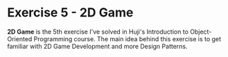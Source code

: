 # Exercise 5 - 2D Game
**2D Game** is the 5th exercise I've solved in Huji's Introduction to Object-Oriented Programming course.
The main idea behind this exercise is to get familiar with 2D Game Development and more Design Patterns.
